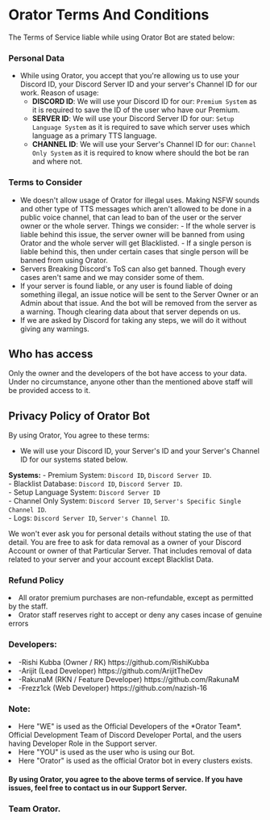 # Orator Terms And Conditions
The Terms of Service liable while using Orator Bot are stated below:

### Personal Data
- While using Orator, you accept that you're allowing us to use your Discord ID, your Discord Server ID and your server's Channel ID for our work.
Reason of usage:
   - __DISCORD ID__: We will use your Discord ID for our: `Premium System` as it is required to save the ID of the user who have our Premium.
   - __SERVER ID__: We will use your Discord Server ID for our: `Setup Language System` as it is required to save which server uses which language as a primary TTS language.
   - __CHANNEL ID__: We will use your Server's Channel ID for our: `Channel Only System` as it is required to know where should the bot be ran and where not.
### Terms to Consider
- We doesn't allow usage of Orator for illegal uses. Making NSFW sounds and other type of TTS messages which aren't allowed to be done in a public voice channel, that can lead to ban of the user or the server owner or the whole server.
Things we consider:
      - If the whole server is liable behind this issue, the server owner will be banned from using Orator and the whole server will get Blacklisted.
      - If a single person is liable behind this, then under certain cases that single person will be banned from using Orator.
- Servers Breaking Discord's ToS can also get banned. Though every cases aren't same and we may consider some of them.
- If your server is found liable, or any user is found liable of doing something illegal, an issue notice will be sent to the Server Owner or an Admin about that issue. And the bot will be removed from the server as a warning. Though clearing data about that server depends on us.
- If we are asked by Discord for taking any steps, we will do it without giving any warnings. 
## Who has access

Only the owner and the developers of the bot have access to your data. Under no circumstance, anyone other than the mentioned above staff will be provided access to it.

## Privacy Policy of Orator Bot
By using Orator, You agree to these terms:

- We will use your Discord ID, your Server's ID and your Server's Channel ID for our systems stated below.

__Systems:__
    - Premium System: `Discord ID`, `Discord Server ID`. <br>
    - Blacklist Database: `Discord ID`, `Discord Server ID`. <br>
    - Setup Language System: `Discord Server ID` <br>
    - Channel Only System: `Discord Server ID`, `Server's Specific Single Channel ID`. <br>
    - Logs: `Discord Server ID`, `Server's Channel ID`. <br>

We won't ever ask you for personal details without stating the use of that detail.
You are free to ask for data removal as a owner of your Discord Account or owner of that Particular Server.
That includes removal of data related to your server and your account except Blacklist Data.

### Refund Policy

<li> All orator premium purchases are non-refundable, except as permitted by the staff.
<li> Orator staff reserves right to accept or deny any cases incase of genuine errors

<h3>Developers:</h3>

<li>-Rishi Kubba (Owner / RK) https://github.com/RishiKubba</li>
<li>-Arijit (Lead Developer) https://github.com/ArijitTheDev</li>
<li>-RakunaM (RKN / Feature Developer) https://github.com/RakunaM</li>
<li>-Frezz1ck (Web Developer) https://github.com/nazish-16</li>

### Note:
<li>Here "WE" is used as the Official Developers of the *Orator Team*. Official Development Team of Discord Developer Portal, and the users having Developer Role in the Support server.</li>
<li>Here "YOU" is used as the user who is using our Bot.</li>
<li>Here "Orator" is used as the official Orator bot in every clusters exists.</li>

<h4>By using Orator, you agree to the above terms of service. If you have issues, feel free to contact us in our Support Server.<h4>

   <h3>Team Orator.</h3>
